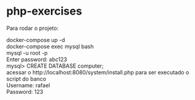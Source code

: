 # php-exercises

Para rodar o projeto: 

  docker-compose up -d <br/>
  docker-compose exec mysql bash <br/>
  mysql -u root -p <br/>
  Enter password: abc123 <br/>
  mysql> CREATE DATABASE computer; <br/>
  acessar o http://localhost:8080/system/install.php para ser executado o script do banco <br/>
  Username: rafael <br/>
  Password: 123 <br/>

